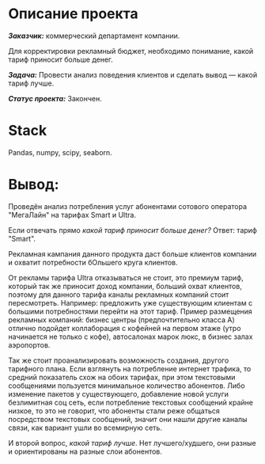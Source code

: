 # Описание проекта
***Заказчик:*** коммерческий департамент компании. 

Для корректировки рекламный бюджет, необходимо понимание, какой тариф приносит больше денег.

***Задача:*** Провести анализ поведения клиентов и сделать вывод — какой тариф лучше.

***Статус проекта:*** Закончен.

# Stack
Pandas, numpy, scipy, seaborn.

# Вывод:
Проведён анализ потребления услуг абонентами сотового оператора "МегаЛайн" на тарифах Smart и Ultra.

Если отвечать прямо *какой тариф приносит больше денег?* Ответ: тариф "Smart".

Рекламная кампания данного продукта даст больше клиентов компании и охватит потребности бОльшего круга клиентов.

От рекламы тарифа Ultra отказываться не стоит, это премиум тариф, который так же приносит доход компании, больший охват клиентов, поэтому для данного тарифа каналы рекламных компаний стоит пересмотреть. Например: предложить уже существующим клиентам с большими потребностями перейти на этот тариф. Пример размещения рекламных компаний: бизнес центры (предпочтительно класса А) отлично подойдет коллаборация с кофейней на первом этаже (утро начинается не только с кофе), автосалонах марок люкс, в бизнес залах аэропортов.

Так же стоит проанализировать возможность создания, другого тарифного плана. Если взглянуть на потребление интернет трафика, то средний показатель схож на обоих тарифах, при этом текстовыми сообщениями пользуется минимальное количество абонентов. Либо изменение пакетов у существующего, добавление новой услуги безлимитная соц сеть, если потребление текстовых сообщений крайне низкое, то это не говорит, что абоненты стали реже общаться посредством текстовых сообщений, значит они нашли другие каналы связи, как вариант ушли во всемирную сеть.

И второй вопрос, *какой тариф лучше*. Нет лучшего/худшего, они разные и ориентированы на разные слои абонентов.
